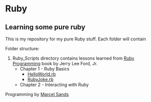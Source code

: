 Ruby
====

Learning some pure ruby
-----------------------

This is my repository for my pure Ruby stuff.  Each folder will contain 

Folder structure:

1. Ruby_Scripts directory contains lessons learned from [Ruby Programming](http://books.google.com/books?id=3BIX-zQIzpYC&printsec=frontcover&source=gbs_ge_summary_r&cad=0) book by Jerry Lee Ford, Jr.
    - Chapter 1 - Ruby Basics
        * [HelloWorld.rb](https://github.com/msands/ruby/blob/master/ruby_scripts/HelloWorld.rb)
        * [RubyJoke.rb](https://github.com/msands/ruby/blob/master/ruby_scripts/RubyJoke.rb)
    - Chapter 2 - Interacting with Ruby


Programming by [Marcel Sands](www.marcelandkim.com)